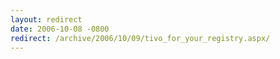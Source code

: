 ```yaml
---
layout: redirect
date: 2006-10-08 -0800
redirect: /archive/2006/10/09/tivo_for_your_registry.aspx/
---
```

